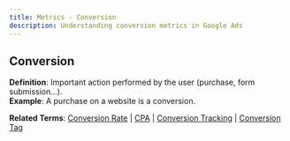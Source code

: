 ```yaml
---
title: Metrics - Conversion
description: Understanding conversion metrics in Google Ads
---
```


## Conversion
**Definition**: Important action performed by the user (purchase, form submission...).  
**Example**: A purchase on a website is a conversion.

**Related Terms**: [Conversion Rate](/metrics/conversion-rate) | [CPA](/metrics/cpa) | [Conversion Tracking](/optimization/conversion-tracking) | [Conversion Tag](/optimization/conversion-tag)
